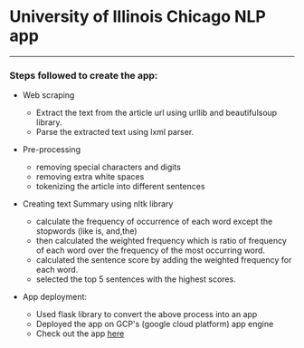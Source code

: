 # University of Illinois Chicago NLP app

------

### Steps followed to create the app:
- Web scraping
  - Extract the text from the article url using urllib and beautifulsoup library.
  - Parse the extracted text using lxml parser.

- Pre-processing
  - removing special characters and digits
  - removing extra white spaces
  - tokenizing the article into different sentences

- Creating text Summary using nltk library
  - calculate the frequency of occurrence of each word except the stopwords (like is, and,the)
  - then calculated the weighted frequency which is ratio of frequency of each word over the frequency of the most
       occurring word.
  - calculated the sentence score by adding the weighted frequency for each word.
  - selected the top 5 sentences with the highest scores.

- App deployment:
  - Used flask library to convert the above process into an app
  - Deployed the app on GCP's (google cloud platform) app engine
  - Check out the app [here][]

<!-- external links -->
[here]:https://text-summarizer-nlp-app.appspot.com/


